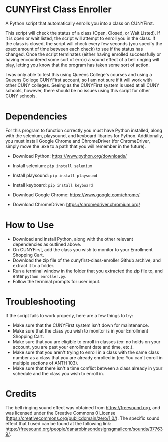 # CUNYFirst Class Enroller
A Python script that automatically enrolls you into a class on CUNYFirst. 

This script will check the status of a class (Open, Closed, or Wait Listed). If it is open or wait listed, the script will attempt to enroll you in the class. If the class is closed, the script will check every few seconds (you specify the exact amount of time between each check) to see if the status has changed. Once the script terminates (either having enrolled successfully or having encountered some sort of error) a sound effect of a bell ringing will play, letting you know that the program has taken some sort of action.

I was only able to test this using Queens College's courses and using a Queens College CUNYFirst account, so I am not sure if it will work with other CUNY colleges. Seeing as the CUNYFirst system is used at all CUNY schools, however, there should be no issues using this script for other CUNY schools. 

# Dependencies 
For this program to function correctly you must have Python installed, along with the selenium, playsound, and keyboard libaries for Python. Additionally, you must install Google Chrome and ChromeDriver (for ChromeDriver, simply move the .exe to a path that you will remember in the future).   

- Download Python: https://www.python.org/downloads/
- Install selenium: `pip install selenium`
- Install playsound: `pip install playsound`
- Install keyboard: `pip install keyboard`

- Download Google Chrome: https://www.google.com/chrome/
- Download ChromeDriver: https://chromedriver.chromium.org/

# How to Use 
- Download and install Python, along with the other relevant dependencies as outlined above. 
- On CUNYFirst, add the class you wish to monitor to your Enrollment Shopping Cart. 
- Download the zip file of the cunyfirst-class-enroller Github archive, and extract it to a folder. 
- Run a terminal window in the folder that you extracted the zip file to, and enter `python enroller.py`.
- Follow the terminal prompts for user input. 

# Troubleshooting
If the script fails to work properly, here are a few things to try: 

- Make sure that the CUNYFirst system isn't down for maintenance.
- Make sure that the class you wish to monitor is in your Enrollment Shopping Cart.
- Make sure that you are eligible to enroll in classes (ex: no holds on your account, you are past your enrollment date and time, etc.).  
- Make sure that you aren't trying to enroll in a class with the same class number as a class that you are already enrolled in (ex: You can't enroll in multiple sections of ANTH 103). 
- Make sure that there isn't a time conflict between a class already in your schedule and the class you wish to enroll in. 

# Credits
The bell ringing sound effect was obtained from https://freesound.org, and was licensed under the Creative Commons 0 License (https://creativecommons.org/publicdomain/zero/1.0/). The specific sound effect that I used can be found at the following link: https://freesound.org/people/danarobinsondesignsgmailcom/sounds/377639/.  



